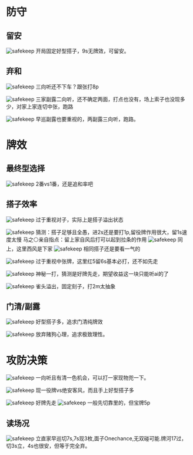 # 防守
## 留安
![safekeep](https://raw.githubusercontent.com/cubisphere/Riichi_notes/main/pics/safekeep.png)
开局固定好型搭子，9s无牌效，可留安。

## 弃和
![safekeep](https://raw.githubusercontent.com/cubisphere/Riichi_notes/main/pics/followsafe.png)
三向听还不下车？跟张打8p

![safekeep](https://raw.githubusercontent.com/cubisphere/Riichi_notes/main/pics/fangfulu.png)
三家副露二向听，还不确定两面，打点也没有，场上索子也没现多少，对家上家连切中张，跑路

![safekeep](https://raw.githubusercontent.com/cubisphere/Riichi_notes/main/pics/zaoxun.png)
早巡副露也要重视的，两副露三向听，跑路。
# 牌效
## 最终型选择
![safekeep](https://raw.githubusercontent.com/cubisphere/Riichi_notes/main/pics/choose.png)
2番vs1番，还是追和率吧

## 搭子效率
![safekeep](https://raw.githubusercontent.com/cubisphere/Riichi_notes/main/pics/dazi.png)
过于重视对子，实际上是搭子溢出状态

 ![safekeep](https://raw.githubusercontent.com/cubisphere/Riichi_notes/main/pics/why.png)
 猜测：搭子足够且全愚，进2s还是要打1p,留役牌作用很大，留1s速度太慢
 马之⚪亲自指点：留上家自风后打可以起到拉条的作用
![safekeep](https://raw.githubusercontent.com/cubisphere/Riichi_notes/main/pics/whyy.png)
同上，这里西风是下家
![safekeep](https://raw.githubusercontent.com/cubisphere/Riichi_notes/main/pics/yiqi.png)
相同搭子还是要看一气的

![safekeep](https://raw.githubusercontent.com/cubisphere/Riichi_notes/main/pics/zhongzhang.png)
过于重视中张牌，这里红5留6s基本必打，还不如先走

![safekeep](https://raw.githubusercontent.com/cubisphere/Riichi_notes/main/pics/shenmi.png)
神秘一打，猜测是好牌先走，期望收益这一块只能听ai的了

![safekeep](https://raw.githubusercontent.com/cubisphere/Riichi_notes/main/pics/kezi.png)
雀头溢出，固定刻子，打2m太抽象


## 门清/副露
![safekeep](https://raw.githubusercontent.com/cubisphere/Riichi_notes/main/pics/abc.png)
好型搭子多，追求门清纯牌效

![safekeep](https://raw.githubusercontent.com/cubisphere/Riichi_notes/main/pics/dapai.png)
放弃赌狗心理，追求极致理性。


# 攻防决策
![safekeep](https://raw.githubusercontent.com/cubisphere/Riichi_notes/main/pics/juece.png)
一向听且有清一色机会，可以打一家现物兜一下。

![safekeep](https://raw.githubusercontent.com/cubisphere/Riichi_notes/main/pics/zipai.png)
现一役牌vs绝安客风，而且手上好型搭子多

![safekeep](https://raw.githubusercontent.com/cubisphere/Riichi_notes/main/pics/shoushu.png)
好牌先走
![safekeep](https://raw.githubusercontent.com/cubisphere/Riichi_notes/main/pics/shoushun2.png)
一般先切靠里的，但宝牌5p
## 读场况
![safekeep](https://raw.githubusercontent.com/cubisphere/Riichi_notes/main/pics/changkuang.png)
立直家早巡切7s,7s现3枚,面子Onechance,无双碰可能.牌河17过，切3s立，4s也很安，但等于完全弃。

